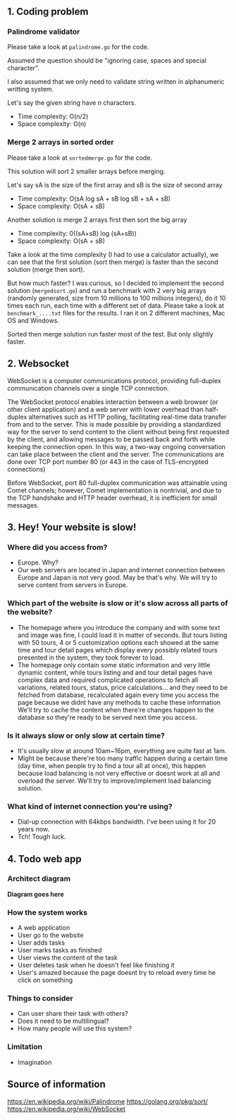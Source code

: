 #

## 1. Coding problem

### Palindrome validator

Please take a look at `palindrome.go` for the code.

Assumed the question should be "ignoring case, spaces and special character".

I also assumed that we only need to validate string written in alphanumeric writting system.

Let's say the given string have n characters.

- Time complexity: O(n/2)
- Space complexity: O(n)

### Merge 2 arrays in sorted order

Please take a look at `sortedmerge.go` for the code.

This solution will sort 2 smaller arrays before merging.

Let's say sA is the size of the first array and sB is the size of second array

- Time complexity: O(sA log sA + sB log sB + sA + sB)
- Space complexity: O(sA + sB)

Another solution is merge 2 arrays first then sort the big array

- Time complexity: 0((sA+sB) log (sA+sB))
- Space complexity: O(sA + sB)

Take a look at the time complexity (I had to use a calculator actually), we can see that the first solution (sort then merge) is faster than the second solution (merge then sort).

But how much faster? I was curious, so I decided to implement the second solution (`mergedsort.go`) and run a benchmark with 2 very big arrays (randomly generated, size from 10 millions to 100 millions integers), do it 10 times each run, each time with a different set of data. Please take a look at `benchmark_....txt` files for the results. I ran it on 2 different machines, Mac OS and Windows.

Sorted then merge solution run faster most of the test. But only slightly faster.

## 2. Websocket

WebSocket is a computer communications protocol, providing full-duplex communication channels over a single TCP connection.

The WebSocket protocol enables interaction between a web browser (or other client application) and a web server with lower overhead than half-duplex alternatives such as HTTP polling, facilitating real-time data transfer from and to the server. This is made possible by providing a standardized way for the server to send content to the client without being first requested by the client, and allowing messages to be passed back and forth while keeping the connection open. In this way, a two-way ongoing conversation can take place between the client and the server. The communications are done over TCP port number 80 (or 443 in the case of TLS-encrypted connections)

Before WebSocket, port 80 full-duplex communication was attainable using Comet channels; however, Comet implementation is nontrivial, and due to the TCP handshake and HTTP header overhead, it is inefficient for small messages. 

## 3. Hey! Your website is slow!

### Where did you access from?

- Europe. Why?
- Our web servers are located in Japan and internet connection between Europe and Japan is not very good. May be that's why. We will try to serve content from servers in Europe.

### Which part of the website is slow or it's slow across all parts of the website?

- The homepage where you introduce the company and with some text and image was fine, I could load it in matter of seconds. But tours listing with 50 tours, 4 or 5 customization options each showed at the same time and tour detail pages which display every possibly related tours presented in the system, they took forever to load.
- The homepage only contain some static information and very little dynamic content, while tours listing and and tour detail pages have complex data and required complicated operations to fetch all variations, related tours, status, price calculations... and they need to be fetched from database, recalculated again every time you access the page because we didnt have any methods to cache these information We'll try to cache the content when there're changes happen to the database so they're ready to be served next time you access.

### Is it always slow or only slow at certain time?

- It's usually slow at around 10am~16pm, everything are quite fast at 1am.
- Might be because there're too many traffic happen during a certain time (day time, when people try to find a tour all at once), this happen because load balancing is not very effective or doesnt work at all and overload the server. We'll try to improve/implement load balancing solution.

### What kind of internet connection you're using?

- Dial-up connection with 64kbps bandwidth. I've been using it for 20 years now.
- Tch! Tough luck.

## 4. Todo web app

### Architect diagram

**Diagram goes here**

### How the system works

- A web application
- User go to the website
- User adds tasks
- User marks tasks as finished
- User views the content of the task
- User deletes task when he doesn't feel like finishing it
- User's amazed because the page doesnt try to reload every time he click on something

### Things to consider

- Can user share their task with others?
- Does it need to be multilingual?
- How many people will use this system?

### Limitation

- Imagination

## Source of information

https://en.wikipedia.org/wiki/Palindrome
https://golang.org/pkg/sort/
https://en.wikipedia.org/wiki/WebSocket
